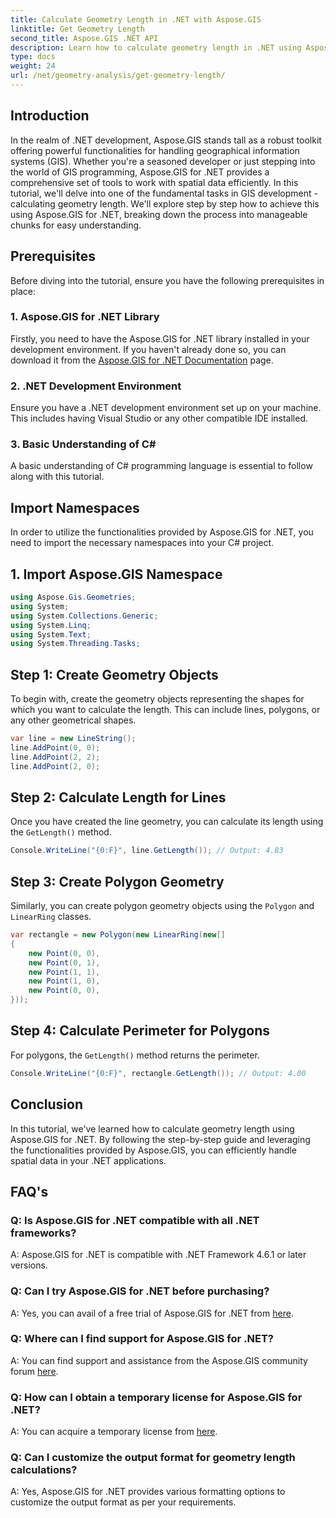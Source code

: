 ```yaml
---
title: Calculate Geometry Length in .NET with Aspose.GIS
linktitle: Get Geometry Length
second_title: Aspose.GIS .NET API
description: Learn how to calculate geometry length in .NET using Aspose.GIS for efficient spatial data handling. Step-by-step guide with code examples.
type: docs
weight: 24
url: /net/geometry-analysis/get-geometry-length/
---
```

## Introduction
In the realm of .NET development, Aspose.GIS stands tall as a robust toolkit offering powerful functionalities for handling geographical information systems (GIS). Whether you're a seasoned developer or just stepping into the world of GIS programming, Aspose.GIS for .NET provides a comprehensive set of tools to work with spatial data efficiently. In this tutorial, we'll delve into one of the fundamental tasks in GIS development - calculating geometry length. We'll explore step by step how to achieve this using Aspose.GIS for .NET, breaking down the process into manageable chunks for easy understanding.
## Prerequisites
Before diving into the tutorial, ensure you have the following prerequisites in place:
### 1. Aspose.GIS for .NET Library
Firstly, you need to have the Aspose.GIS for .NET library installed in your development environment. If you haven't already done so, you can download it from the [Aspose.GIS for .NET Documentation](https://reference.aspose.com/gis/net/) page.
### 2. .NET Development Environment
Ensure you have a .NET development environment set up on your machine. This includes having Visual Studio or any other compatible IDE installed.
### 3. Basic Understanding of C#
A basic understanding of C# programming language is essential to follow along with this tutorial.

## Import Namespaces
In order to utilize the functionalities provided by Aspose.GIS for .NET, you need to import the necessary namespaces into your C# project.
## 1. Import Aspose.GIS Namespace
```csharp
using Aspose.Gis.Geometries;
using System;
using System.Collections.Generic;
using System.Linq;
using System.Text;
using System.Threading.Tasks;
```

## Step 1: Create Geometry Objects
To begin with, create the geometry objects representing the shapes for which you want to calculate the length. This can include lines, polygons, or any other geometrical shapes.
```csharp
var line = new LineString();
line.AddPoint(0, 0);
line.AddPoint(2, 2);
line.AddPoint(2, 0);
```
## Step 2: Calculate Length for Lines
Once you have created the line geometry, you can calculate its length using the `GetLength()` method.
```csharp
Console.WriteLine("{0:F}", line.GetLength()); // Output: 4.83
```
## Step 3: Create Polygon Geometry
Similarly, you can create polygon geometry objects using the `Polygon` and `LinearRing` classes.
```csharp
var rectangle = new Polygon(new LinearRing(new[]
{
    new Point(0, 0),
    new Point(0, 1),
    new Point(1, 1),
    new Point(1, 0),
    new Point(0, 0),
}));
```
## Step 4: Calculate Perimeter for Polygons
For polygons, the `GetLength()` method returns the perimeter.
```csharp
Console.WriteLine("{0:F}", rectangle.GetLength()); // Output: 4.00
```

## Conclusion
In this tutorial, we've learned how to calculate geometry length using Aspose.GIS for .NET. By following the step-by-step guide and leveraging the functionalities provided by Aspose.GIS, you can efficiently handle spatial data in your .NET applications.
## FAQ's
### Q: Is Aspose.GIS for .NET compatible with all .NET frameworks?
A: Aspose.GIS for .NET is compatible with .NET Framework 4.6.1 or later versions.
### Q: Can I try Aspose.GIS for .NET before purchasing?
A: Yes, you can avail of a free trial of Aspose.GIS for .NET from [here](https://releases.aspose.com/).
### Q: Where can I find support for Aspose.GIS for .NET?
A: You can find support and assistance from the Aspose.GIS community forum [here](https://forum.aspose.com/c/gis/33).
### Q: How can I obtain a temporary license for Aspose.GIS for .NET?
A: You can acquire a temporary license from [here](https://purchase.aspose.com/temporary-license/).
### Q: Can I customize the output format for geometry length calculations?
A: Yes, Aspose.GIS for .NET provides various formatting options to customize the output format as per your requirements.
